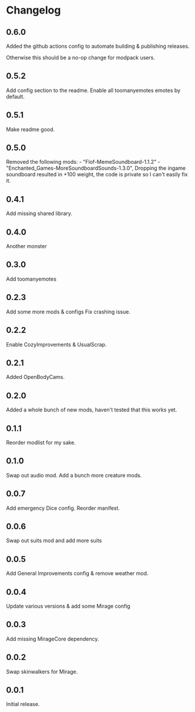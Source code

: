 # Changelog

## 0.6.0

Added the github actions config to automate building & publishing releases.

Otherwise this should be a no-op change for modpack users.

## 0.5.2

Add config section to the readme.
Enable all toomanyemotes emotes by default.

## 0.5.1

Make readme good.

## 0.5.0

Removed the following mods:
    - "Flof-MemeSoundboard-1.1.2"
    - "Enchanted_Games-MoreSoundboardSounds-1.3.0",
Dropping the ingame soundboard resulted in +100 weight, the code is private so I can't easily fix it.

## 0.4.1

Add missing shared library.

## 0.4.0

Another monster

## 0.3.0

Add toomanyemotes

## 0.2.3

Add some more mods & configs
Fix crashing issue.

## 0.2.2

Enable CozyImprovements & UsualScrap.

## 0.2.1

Added OpenBodyCams.

## 0.2.0

Added a whole bunch of new mods, haven't tested that this works yet.

## 0.1.1

Reorder modlist for my sake.

## 0.1.0

Swap out audio mod. Add a bunch more creature mods.

## 0.0.7

Add emergency Dice config. Reorder manifest.

## 0.0.6

Swap out suits mod and add more suits

## 0.0.5

Add General Improvements config & remove weather mod.

## 0.0.4

Update various versions & add some Mirage config

## 0.0.3

Add missing MirageCore dependency.

## 0.0.2

Swap skinwalkers for Mirage.

## 0.0.1

Initial release.

